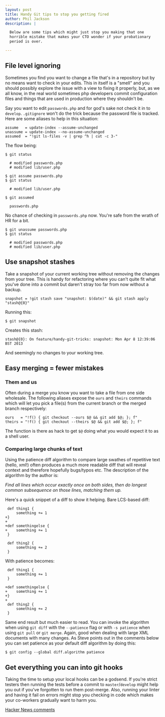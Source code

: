 ```yaml
---
layout: post
title: Handy Git tips to stop you getting fired
author: Phil Jackson
description: |

  Below are some tips which might just stop you making that one
  horrible mistake that makes your CTO wonder if your probationary
  period is over.

---
```


## File level ignoring

Sometimes you find you want to change a file that's in a repository
but by no means want to check in your edits. This in itself is a
"smell" and you should possibly explore the issue with a view to
fixing it properly, but, as we all know, in the real world sometimes
php developers commit configuration files and things that are used in
production where they shouldn't be.

Say you want to edit `passwords.php` and for god's sake not check it
in to `develop`. `.gitignore` won't do the trick because the password
file is tracked. Here are some aliases to help in this situation:

    assume   = update-index --assume-unchanged
    unassume = update-index --no-assume-unchanged
    assumed  = "!git ls-files -v | grep ^h | cut -c 3-"

The flow being:

    $ git status

      # modified passwords.php
      # modified lib/user.php

    $ git assume passwords.php
    $ git status

      # modified lib/user.php

    $ git assumed

      passwords.php

No chance of checking in `passwords.php` now. You're safe from the
wrath of HR for a bit.

    $ git unassume passwords.php
    $ git status

      # modified passwords.php
      # modified lib/user.php

## Use snapshot stashes

Take a snapshot of your current working tree without removing the
changes from your tree. This is handy for refactoring where you can't
quite fit what you've done into a commit but daren't stray too far
from now without a backup.

    snapshot = !git stash save "snapshot: $(date)" && git stash apply "stash@{0}"

Running this:

    $ git snapshot

Creates this stash:

    stash@{0}: On feature/handy-git-tricks: snapshot: Mon Apr 8 12:39:06 BST 2013

And seemingly no changes to your working tree.

## Easy merging = fewer mistakes

### Them and us

Often during a merge you know you want to take a file from one side
wholesale. The following aliases expose the `ours` and `theirs`
commands which will let you pick a file(s) from the current branch or
the merged branch respectively:

    ours   = "!f() { git checkout --ours $@ && git add $@; }; f"
    theirs = "!f() { git checkout --theirs $@ && git add $@; }; f"

The function is there as hack to get `$@` doing what you would expect
it to as a shell user.

### Comparing large chunks of text

Using the patience diff algorithm to compare large swathes of
repetitive text (hello, xml!) often produces a much more readable diff
that will reveal context and therefore hopefully bugs/typos etc. The
description of the algorithm by the author is:

*Find all lines which occur exactly once on both sides, then do
longest common subsequence on those lines, matching them up.*

Here's a quick snippet of a diff to show it helping. Bare LCS-based
diff:

     def thing1 {
         something += 1
    +}
    +
    +def somethingelse {
    +    something += 1
     }

     def thing2 {
         something += 2
     }

With patience becomes:

     def thing1 {
         something += 1
     }

    +def somethingelse {
    +    something += 1
    +}
    +
     def thing2 {
         something += 2
     }

Same end result but much easier to read. You can invoke the algorithm
when using `git diff` with the `--patience` flag or with `-s patience`
when using `git pull` or `git merge`. Again, good when dealing with
large XML documents with many changes. As Steve points out in the
comments below you can set patience as your default diff algorithm by
doing this:

    $ git config --global diff.algorithm patience

## Get everything you can into git hooks

Taking the time to setup your local hooks can be a godsend. If you're
strict testers then running the tests before a commit to
`master`/`develop` might help you out if you've forgotten to run them
post-merge. Also, running your linter and having it fail on errors
might stop you checking in code which makes your co-workers gradually
want to harm you.

[Hacker News comments](https://news.ycombinator.com/item?id=5511498)
